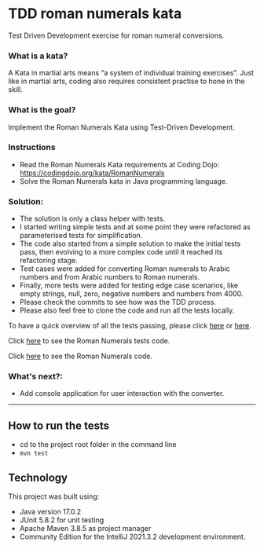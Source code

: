 # TDD roman numerals kata
Test Driven Development exercise for roman numeral conversions.

### What is a kata?

A Kata in martial arts means “a system of individual training exercises”. Just like in martial arts, coding also requires consistent practise to hone in the skill.

### What is the goal?

Implement the Roman Numerals Kata using Test-Driven Development. 

### Instructions

- Read the Roman Numerals Kata requirements at Coding Dojo: https://codingdojo.org/kata/RomanNumerals
- Solve the Roman Numerals kata in Java programming language.

### Solution:
- The solution is only a class helper with tests.
- I started writing simple tests and at some point they were refactored as parameterised tests for simplification.
- The code also started from a simple solution to make the initial tests pass, then evolving to a more complex code until it reached its refactoring stage.
- Test cases were added for converting Roman numerals to Arabic numbers and from Arabic numbers to Roman numerals.
- Finally, more tests were added for testing edge case scenarios, like empty strings, null, zero, negative numbers and numbers from 4000.   
- Please check the commits to see how was the TDD process.
- Please also feel free to clone the code and run all the tests locally.

To have a quick overview of all the tests passing, please click [here](https://htmlpreview.github.io/?https://github.com/abcpaem/tdd-roman-numerals-kata/blob/main/docs/RomanNumeralsTestsResults.html) or [here](https://htmlview.glitch.me/?https://github.com/abcpaem/tdd-roman-numerals-kata/blob/main/docs/RomanNumeralsTestsResults.html).

Click [here](src/test/java/clan/techreturners/RomanNumeralsTests.java) to see the Roman Numerals tests code.

Click [here](src/main/java/clan/techreturners/RomanNumerals.java) to see the Roman Numerals code.

### What's next?:
- Add console application for user interaction with the converter.

---
## How to run the tests
- cd to the project root folder in the command line
- ``mvn test``
 
## Technology
This project was built using:
- Java version 17.0.2
- JUnit 5.8.2 for unit testing
- Apache Maven 3.8.5 as project manager
- Community Edition for the IntelliJ 2021.3.2 development environment.

